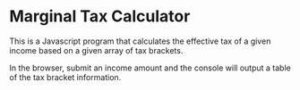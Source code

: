 # Marginal Tax Calculator
This is a Javascript program that calculates the effective tax of a given income based on a given array of tax brackets.

In the browser, submit an income amount and the console will output a table of the tax bracket information.
